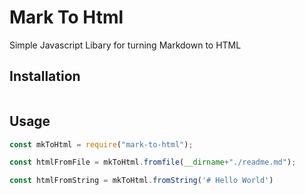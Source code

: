 # Mark To Html

Simple Javascript Libary for turning Markdown to HTML

## Installation

``` npm install mark-to-html
```


## Usage

```javascript
const mkToHtml = require("mark-to-html");

const htmlFromFile = mkToHtml.fromfile(__dirname+"./readme.md");

const htmlFromString = mkToHtml.fromString('# Hello World')
```
